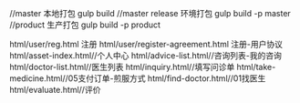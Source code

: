//master 本地打包 
gulp build 
//master release 环境打包
gulp build -p master
//product 生产打包
gulp build -p product

html/user/reg.html 注册
html/user/register-agreement.html  注册-用户协议
html/asset-index.html//个人中心
html/advice-list.html//咨询列表-我的咨询
html/doctor-list.html//医生列表
html/inquiry.html//填写问诊单
html/take-medicine.html//05支付订单-煎服方式
html/find-doctor.html//01找医生
html/evaluate.html//评价